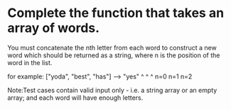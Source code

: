 # Complete the function that takes an array of words.

You must concatenate the nth letter from each word to construct a new word which should
be returned as a string, where n is the position of the word in the list.

for example:
["yoda", "best", "has"]  --> "yes"
   ^       ^        ^
   n=0     n=1      n=2

Note:Test cases contain valid input only - i.e. a string array or an empty array; and each
word will have enough letters.